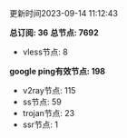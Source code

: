 更新时间2023-09-14 11:12:43

**总订阅: 36**
**总节点: 7692**
- vless节点: 8

**google ping有效节点: 198**
- v2ray节点: 115
- ss节点: 59
- trojan节点: 23
- ssr节点: 1
